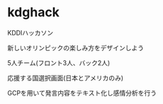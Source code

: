 # kdghack
KDDIハッカソン

新しいオリンピックの楽しみ方をデザインしよう

5人チーム(フロント3人、バック2人)

応援する国選択画面(日本とアメリカのみ)

GCPを用いて発言内容をテキスト化し感情分析を行う
